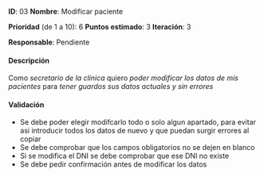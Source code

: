 **ID**: 03
**Nombre**: Modificar paciente

**Prioridad** (de 1 a 10): 6
**Puntos estimado**: 3
**Iteración**: 3

**Responsable**: Pendiente

#### Descripción

Como *secretario de la clínica* quiero *poder modificar los datos de mis pacientes* para *tener guardos sus datos actuales y sin errores*

#### Validación

* Se debe poder elegir modifcarlo todo o solo algun apartado, para evitar asi introducir todos los datos de nuevo y que puedan surgir errores al copiar
* Se debe comprobar que los campos obligatorios no se dejen en blanco
* Si se modifica el DNI se debe comprobar que ese DNI no existe
* Se debe pedir confirmación antes de modificar los datos
